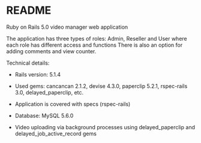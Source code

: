 # README

Ruby on Rails 5.0 video manager web application

The application has three types of roles: Admin, Reseller and User where each role has different access and functions
There is also an option for adding comments and view counter.
 

Technical details:

* Rails version: 5.1.4

* Used gems: cancancan 2.1.2, devise 4.3.0, paperclip 5.2.1, rspec-rails 3.0, delayed_paperclip, etc.

* Application is covered with specs (rspec-rails)

* Database: MySQL 5.6.0

* Video uploading via background processes using delayed_paperclip and delayed_job_active_record gems
